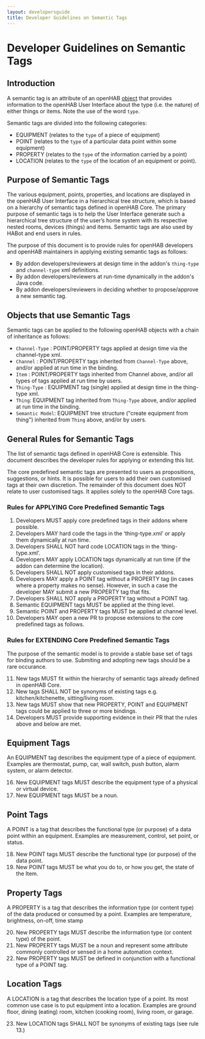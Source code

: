 ```yaml
---
layout: developersguide
title: Developer Guidelines on Semantic Tags
---
```


# Developer Guidelines on Semantic Tags

## Introduction

A semantic tag is an attribute of an openHAB [object](#objects-that-use-semantic-tags) that provides information to the openHAB User Interface about the type (i.e. the nature) of either things or items.
Note the use of the word `type`.

Semantic tags are divided into the following categories:

- EQUIPMENT (relates to the `type` of a piece of equipment)
- POINT (relates to the `type` of a particular data point within some equipment)
- PROPERTY (relates to the `type` of the information carried by a point)
- LOCATION (relates to the `type` of the location of an equipment or point).

## Purpose of Semantic Tags

The various equipment, points, properties, and locations are displayed in the openHAB User Interface in a hierarchical tree structure, which is based on a hierarchy of semantic tags defined in openHAB Core.
The primary purpose of semantic tags is to help the User Interface generate such a hierarchical tree structure of the user’s home system with its respective nested rooms, devices (things) and items.
Semantic tags are also used by HABot and end users in rules.

The purpose of this document is to provide rules for openHAB developers and openHAB maintainers in applying existing semantic tags as follows:

- By addon developers/reviewers at design time in the addon's `thing-type` and `channel-type` xml definitions.
- By addon developers/reviewers at run-time dynamically in the addon's Java code.
- By addon developers/reviewers in deciding whether to propose/approve a new semantic tag.

## Objects that use Semantic Tags

Semantic tags can be applied to the following openHAB objects with a chain of inheritance as follows:

- `Channel-Type` : POINT/PROPERTY tags applied at design time via the channel-type xml.
- `Channel` : POINT/PROPERTY tags inherited from `Channel-Type` above, and/or applied at run time in the binding.
- `Item` : POINT/PROPERTY tags inherited from Channel above, and/or all types of tags applied at run time by users.
- `Thing-Type` : EQUIPMENT tag (single) applied at design time in the thing-type xml.
- `Thing`: EQUIPMENT tag inherited from `Thing-Type` above, and/or applied at run time in the binding.
- `Semantic Model`: EQUIPMENT tree structure ("create equipment from thing") inherited from `Thing` above, and/or by users.

## General Rules for Semantic Tags

The list of semantic tags defined in openHAB Core is extensible.
This document describes the developer rules for applying or extending this list.

The core predefined semantic tags are presented to users as propositions, suggestions, or hints.
It is possible for users to add their own customised tags at their own discretion.
The remainder of this document does NOT relate to user customised tags.
It applies solely to the openHAB Core tags.

### Rules for **APPLYING** Core Predefined Semantic Tags

1. Developers MUST apply core predefined tags in their addons where possible.
1. Developers MAY hard code the tags in the ‘thing-type.xml’ or apply them dynamically at run time.
1. Developers SHALL NOT hard code LOCATION tags in the ‘thing-type.xml’.
1. Developers MAY apply LOCATION tags dynamically at run time (if the addon can determine the location).
1. Developers SHALL NOT apply customised tags in their addons.
1. Developers MAY apply a POINT tag without a PROPERTY tag (in cases where a property makes no sense). However, in such a case the developer MAY submit a new PROPERTY tag that fits.
1. Developers SHALL NOT apply a PROPERTY tag without a POINT tag.
1. Semantic EQUIPMENT tags MUST be applied at the thing level.
1. Semantic POINT and PROPERTY tags MUST be applied at channel level.
1. Developers MAY open a new PR to propose extensions to the core predefined tags as follows.

### Rules for **EXTENDING** Core Predefined Semantic Tags

The purpose of the semantic model is to provide a stable base set of tags for binding authors to use.
Submiting and adopting new tags should be a rare occurance.

11. New tags MUST fit within the hierarchy of semantic tags already defined in openHAB Core.
1. New tags SHALL NOT be synonyms of existing tags e.g. kitchen/kitchenette, sitting/living room.
1. New tags MUST show that new PROPERTY, POINT and EQUIPMENT tags could be applied to three or more bindings.
1. Developers MUST provide supporting evidence in their PR that the rules above and below are met.

## Equipment Tags

An EQUIPMENT tag describes the equipment type of a piece of equipment.
Examples are thermostat, pump, car, wall switch, push button, alarm system, or alarm detector.

16. New EQUIPMENT tags MUST describe the equipment type of a physical or virtual device.
1. New EQUIPMENT tags MUST be a noun.

## Point Tags

A POINT is a tag that describes the functional type (or purpose) of a data point within an equipment.
Examples are measurement, control, set point, or status.

18. New POINT tags MUST describe the functional type (or purpose) of the data point.
1. New POINT tags MUST be what you do to, or how you get, the state of the Item.

## Property Tags

A PROPERTY is a tag that describes the information type (or content type) of the data produced or consumed by a point.
Examples are temperature, brightness, on-off, time stamp

20. New PROPERTY tags MUST describe the information type (or content type) of the point.
1. New PROPERTY tags MUST be a noun and represent some attribute commonly controlled or sensed in a home automation context.
1. New PROPERTY tags MUST be defined in conjunction with a functional type of a POINT tag.

## Location Tags

A LOCATION is a tag that describes the location type of a point.
Its  most common use case is to put equipment into a location.
Examples are ground floor, dining (eating) room, kitchen (cooking room), living room, or garage.

23. New LOCATION tags SHALL NOT be synonyms of existing tags (see rule 13.)